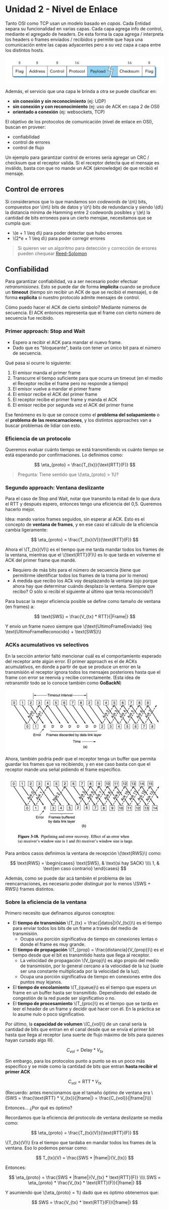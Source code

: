 # Unidad 2 - Nivel de Enlace

Tanto OSI como TCP usan un modelo basado en *capas*. Cada Entidad separa su
funcionalidad en varias capas. Cada capa agrega info de control, mediante el
agregado de headers. De esta forma la capa agrega / interpreta los headers o
frames enviados / recibidos y permite que haya una comunicación entre las capas
adyacentes pero a su vez capa a capa entre los distintos hosts.

![](./img/control_info.png)

Además, el servicio que una capa le brinda a otra se puede clasificar en:

- **sin conexión y sin reconocimiento** (ej: UDP)
- **sin conexión y con reconocimiento** (ej: uso de ACK en capa 2 de OSI)
- **orientado a conexión** (ej: websockets, TCP)

El objetivo de los protocolos de comunicación (nivel de enlace en OSI), buscan en proveer:

- confiabilidad
- control de errores
- control de flujo

Un ejemplo para garantizar control de errores sería agregar un CRC / checksum
que el receptor valida. Si el receptor detecta que el mensaje es inválido,
basta con que no mande un ACK (aknowledge) de que recibió el mensaje.

## Control de errores

Si consideramos que lo que mandamos son *codewords* de \\(n\\) bits, compuestos
por \\(m\\) bits de datos y \\(r\\) bits de redundancia y siendo \\(d\\) la
distancia mínima de Hamming entre 2 codewords posibles y \\(e\\) la cantidad de
bits erroneos para un cierto mensjae, necesitamos que se cumpla que:

- \\(e + 1 \leq d\\) para poder detectar que hubo errores
- \\(2*e + 1 \leq d\\) para poder corregir errores

> Si quieren ver un algoritmo para detección y corrección de errores pueden
> chequear
> [Reed-Solomon](https://www.cs.cmu.edu/~guyb/realworld/reedsolomon/reed_solomon_codes.html)

## Confiabilidad

Para garantizar confiabilidad, va a ser necesario poder efectuar
*retransmisiones*. Esto se puede dar de forma **implícita** cuando se produce
un **timeout** (tiempo sin recibir un ACK de que se recibió el mensaje), o de
forma **explícita** si nuestro protocolo admite mensajes de control.

Cómo puedo hacer el ACK de cierto símbolo? Mediante números de secuencia. El
ACK entonces representa que el frame con cierto número de secuencia fue
recibido.

### Primer approach: Stop and Wait

- Espero a recibir el ACK para mandar el nuevo frame.
- Dado que es "bloqueante", basta con tener un único bit para el número de secuencia.

Qué pasa si ocurre lo siguiente:

1. El emisor manda el primer frame
2. Transcurre el tiempo suficiente para que ocurra un timeout (en el medio el
   Receptor recibe el frame pero no responde a tiempo)
3. El emisor vuelve a mandar el primer frame
4. El emisor recibe el ACK del primer frame
5. El receptor recibe el primer frame y manda el ACK
6. El emisor recibe por segunda vez el ACK del primer frame

Ese fenómeno es lo que se conoce como el **problema del solapamiento** o el
**problema de las reencarnaciones**, y los distintos approaches van a buscar
problemas de lidiar con esto.

### Eficiencia de un protocolo

Queremos evaluar cuánto tiempo se está transmitiendo vs cuánto tiempo se está
esperando por confirmaciones. Lo definimos como:

$$
\eta_{proto} = \frac{T_{tx}}{\text{RTT}(F)}
$$

> Pregunta: Tiene sentido que \\(\eta_{proto} > 1\\)?

### Segundo approach: Ventana deslizante

Para el caso de Stop and Wait, notar que transmito la mitad de lo que dura el
RTT y después espero, entonces tengo una eficiencia del 0,5. Queremos hacerlo
mejor.

Idea: mando varios frames seguidos, sin esperar al ACK. Esto es el concepto de
**ventana de frames**, y en ese caso el cálculo de la eficiencia cambia
ligeramente:

$$
\eta_{proto} = \frac{T_{tx}(V)}{\text{RTT}(F)}
$$

Ahora el \\(T_{tx}(V)\\) es el tiempo que me tarda mandar todos los frames de
la ventana, mientras que el \\(\text{RTT}(F)\\) es lo que tarda en volverme el
ACK del primer frame que mandé.

- Requiero de más bits para el número de secuencia (tiene que permitirme
  identificar todos los frames de la trama por lo menos)
- A medida que recibo los ACk voy desplazando la ventana (ojo porque ahora hay
  que determinar cuándo desplazo la ventana. Siempre que recibo? O sólo si
  recibí el siguiente al último que tenía reconocido?)

Para buscar la mejor eficiencia posible se define como tamaño de ventana (en
frames) a:

$$
\text{SWS} = \frac{V_{tx} * RTT}{|Frame|}
$$

Y envío un frame nuevo siempre que \\(\text{UltimoFrameEnviado} \leq \text{UltimoFrameReconocido} + \text{SWS}\\)


### ACKs acumulativos vs selectivos

En la sección anterior faltó mencionar cuál es el comportamiento esperado del
receptor ante algún error. El primer approach es el de ACKs acumulativos, en
donde a partir de que se produce un error en la transmisión el receptor ignora
todos los mensajes posteriores hasta que el frame con error se reenvía y recibe
correctamente. (Esta idea de retransmitir todo se lo conoce también como
**GoBackN**)

![](./img/sliding_window_gobackn.png#center)

Ahora, también podría pedir que el receptor tenga un buffer que permita guardar
los frames que va recibiendo, y en ese caso basta con que el receptor mande una
señal pidiendo el frame específico.

![](./img/sliding_window_sack.png#center)

Para ambos casos definimos la ventana de recepción \\(\text{RWS}\\) como:

$$
\text{RWS} = 
\begin{cases}
\text{SWS},  & \text{si hay SACK} \\\\
1, & \text{en caso contrario}
\end{cases}
$$

Además, como se puede dar acá también el problema de las reencarnaciones, es
necesario poder distinguir por lo menos \\(SWS + RWS\\) frames distintos.

### Sobre la eficiencia de la ventana

Primero necesito que definamos algunos conceptos:

- El **tiempo de transmisión** \\(T_{tx} = \frac{|datos|}{V_{tx}}\\) es el
  tiempo para enviar todos los bits de un frame a través del medio de
  transmisión.
    - Ocupa una porción significativa de tiempo en conexiones lentas o donde el
      frame es muy grande.
- El **tiempo de propagación** \\(T_{prop} = \frac{distancia}{V_{prop}}\\) es
  el tiempo desde que el bit es transmitido hasta que llega al receptor.
    - La velocidad de propagación \\(V_{prop}\\) es algo propio del medio de
      transmisión, por lo general cercano a la velocidad de la luz (suele ser
      una constante multiplicada por la velocidad de la luz).
    - Ocupa una porción significativa de tiempo en conexiones entre dos puntos
      muy lejanos.
- El **tiempo de encolamiento** \\(T_{queue}\\) es el tiempo que espera un
  frame en un buffer hasta ser transmitido. Dependiendo del estado de
  congestión de la red puede ser significativo o no.
- El **tiempo de procesamiento** \\(T_{proc}\\) es el tiempo que se tarda en
  leer el header de un frame y decidir qué hacer con él. En la práctica se lo
  asume nulo o poco significativo.

Por último, la **capacidad de volumen** \\(C_{vol}\\) de un canal sería la cantidad de bits
que entran en el canal desde que se envía el primer bit hasta que llega al
receptor (una suerte de flujo máximo de bits para quienes hayan cursado algo
III). 

$$
C_{vol} = \text{Delay} * V_{tx}
$$

Sin embargo, para los protocolos punto a punto se es un poco más
específico y se mide como la cantidad de bits que entran **hasta recibir el
primer ACK**

$$
C_{vol} = \text{RTT} * V_{tx}
$$

(Recuerdo: antes mencionamos que el tamaño óptimo de ventana era \\(SWS = \frac{\text{RTT} * V_{tx}}{|frame|} = \frac{C_{vol}}{|frame|}\\))


Entonces... ¿Por qué es óptimo?

Recordamos que la eficiencia del protocolo de ventana deslizante se medía como:

$$
\eta_{proto} = \frac{T_{tx}(V)}{\text{RTT}(F)}
$$

\\(T_{tx}(V)\\) Era el tiempo que tardaba en mandar todos los frames de la ventana. Eso lo podemos pensar como:

$$
T_{tx}(V) = \frac{SWS * |frame|}{V_{tx}}
$$

Entonces:

$$
\eta_{proto} = \frac{SWS * |frame|}{V_{tx} * \text{RTT}(F)} \\\\
SWS = \eta_{proto} * \frac{V_{tx} * \text{RTT}(F)}{|frame|}
$$

Y asumiendo que \\(\eta_{proto} = 1\\) dado que es óptimo obtenemos que:

$$
SWS = \frac{V_{tx} * \text{RTT}(F)}{|frame|}
$$

